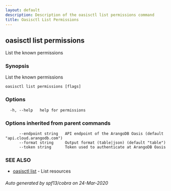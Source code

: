 ```yaml
---
layout: default
description: Description of the oasisctl list permissions command
title: Oasisctl List Permissions
---
```

## oasisctl list permissions

List the known permissions

### Synopsis

List the known permissions

```
oasisctl list permissions [flags]
```

### Options

```
  -h, --help   help for permissions
```

### Options inherited from parent commands

```
      --endpoint string   API endpoint of the ArangoDB Oasis (default "api.cloud.arangodb.com")
      --format string     Output format (table|json) (default "table")
      --token string      Token used to authenticate at ArangoDB Oasis
```

### SEE ALSO

* [oasisctl list](oasisctl-list.md)	 - List resources

###### Auto generated by spf13/cobra on 24-Mar-2020
